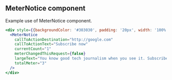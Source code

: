## MeterNotice component

Example use of MeterNotice component.

```jsx
<div style={{backgroundColor: '#303030', padding: '20px', width: '100%'}}>
  <MeterNotice
    callToActionDestination="http://google.com"
    callToActionText="Subscribe now"
    currentCount="1"
    meterChangedThisRequest={false}
    largeText="You know good tech journalism when you see it. Subscribe for unlimited access."
    totalMeter="3"
  />
</div>
```
